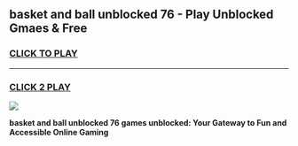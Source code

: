 
## basket and ball unblocked 76 - Play Unblocked Gmaes & Free
<h3>
<a href="https://news.freeplayer.one?title=basket_and_ball_unblocked_76&ref=16F">CLICK TO PLAY</a></h3>
<hr>

<h3>
<a href="https://news.freeplayer.one?title=basket_and_ball_unblocked_76&ref=16F">CLICK 2 PLAY</a>
  
</h3>

<a href="https://news.freeplayer.one?title=basket_and_ball_unblocked_76&ref=16F/"><img src="https://clearcache.store/games.png"></a>


**basket and ball unblocked 76 games unblocked: Your Gateway to Fun and Accessible Online Gaming**

